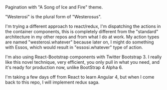 Pagination with "A Song of Ice and Fire" theme.

"Westerosi" is the plural form of "Westerosus".

I'm trying a different approach to react/redux, I'm dispatching the actions in the container components, this is completely different from the "standard" architecture in my other repos and from what I do at work.  My action types are named "westerosi.whatever" because later on, I might do something with Essos, which would result in "essosi.whatever" type of action.

I'm also using React-Bootstrap components with Twitter Bootstrap 3.  I really like this novel technique, very efficient, you only pull in what you need, and it's ready for production now, unlike BootStrap 4 Alpha 6.

I'm taking a few days off from React to learn Angular 4, but when I come back to this repo, I will implement redux saga.
